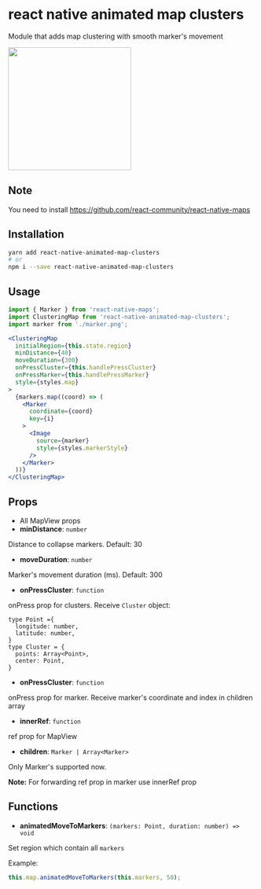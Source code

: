 # react native animated map clusters

Module that adds map clustering with smooth marker's movement

<img src="https://raw.githubusercontent.com/volga-volga/react-native-animated-map-clusters/master/demo.gif" width="250px"/>

## Note

You need to install  https://github.com/react-community/react-native-maps

## Installation

```sh
yarn add react-native-animated-map-clusters
# or
npm i --save react-native-animated-map-clusters
```

## Usage
```jsx harmony
import { Marker } from 'react-native-maps';
import ClusteringMap from 'react-native-animated-map-clusters';
import marker from './marker.png';

<ClusteringMap
  initialRegion={this.state.region}
  minDistance={40}
  moveDuration={300}
  onPressCluster={this.handlePressCluster}
  onPressMarker={this.handlePressMarker}
  style={styles.map}
>
  {markers.map((coord) => (
    <Marker
      coordinate={coord}
      key={i}
    >
      <Image
        source={marker}
        style={styles.markerStyle}
      />
    </Marker>
  ))}
</ClusteringMap>
```

## Props
- All MapView props
- **minDistance**: `number`

Distance to collapse markers. Default: 30

- **moveDuration**: `number`

Marker's movement duration (ms). Default: 300

- **onPressCluster**: `function`

onPress prop for clusters. Receive `Cluster` object:
```flow js
type Point ={
  longitude: number,
  latitude: number,
}
type Cluster = {
  points: Array<Point>,
  center: Point,
}
```

- **onPressCluster**: `function`

onPress prop for marker. Receive marker's coordinate and index in children array

- **innerRef**: `function`

ref prop for MapView

- **children**: `Marker | Array<Marker>`

Only Marker's supported now.

**Note:** 
For forwarding ref prop in marker use innerRef prop


## Functions

- **animatedMoveToMarkers**: `(markers: Point, duration: number) => void`
 
Set region which contain all `markers`

Example:
```jsx harmony
this.map.animatedMoveToMarkers(this.markers, 50);
```
